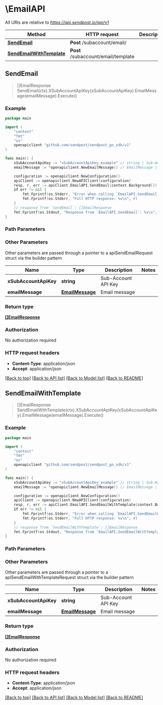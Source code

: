 # \EmailAPI

All URIs are relative to *https://api.sendpost.io/api/v1*

Method | HTTP request | Description
------------- | ------------- | -------------
[**SendEmail**](EmailAPI.md#SendEmail) | **Post** /subaccount/email/ | 
[**SendEmailWithTemplate**](EmailAPI.md#SendEmailWithTemplate) | **Post** /subaccount/email/template | 



## SendEmail

> []EmailResponse SendEmail(ctx).XSubAccountApiKey(xSubAccountApiKey).EmailMessage(emailMessage).Execute()





### Example

```go
package main

import (
    "context"
    "fmt"
    "os"
    openapiclient "github.com/sendpost/sendpost_go_sdk/v1"
)

func main() {
    xSubAccountApiKey := "xSubAccountApiKey_example" // string | Sub-Account API Key
    emailMessage := *openapiclient.NewEmailMessage() // EmailMessage | Email message (optional)

    configuration := openapiclient.NewConfiguration()
    apiClient := openapiclient.NewAPIClient(configuration)
    resp, r, err := apiClient.EmailAPI.SendEmail(context.Background()).XSubAccountApiKey(xSubAccountApiKey).EmailMessage(emailMessage).Execute()
    if err != nil {
        fmt.Fprintf(os.Stderr, "Error when calling `EmailAPI.SendEmail``: %v\n", err)
        fmt.Fprintf(os.Stderr, "Full HTTP response: %v\n", r)
    }
    // response from `SendEmail`: []EmailResponse
    fmt.Fprintf(os.Stdout, "Response from `EmailAPI.SendEmail`: %v\n", resp)
}
```

### Path Parameters



### Other Parameters

Other parameters are passed through a pointer to a apiSendEmailRequest struct via the builder pattern


Name | Type | Description  | Notes
------------- | ------------- | ------------- | -------------
 **xSubAccountApiKey** | **string** | Sub-Account API Key | 
 **emailMessage** | [**EmailMessage**](EmailMessage.md) | Email message | 

### Return type

[**[]EmailResponse**](EmailResponse.md)

### Authorization

No authorization required

### HTTP request headers

- **Content-Type**: application/json
- **Accept**: application/json

[[Back to top]](#) [[Back to API list]](../README.md#documentation-for-api-endpoints)
[[Back to Model list]](../README.md#documentation-for-models)
[[Back to README]](../README.md)


## SendEmailWithTemplate

> []EmailResponse SendEmailWithTemplate(ctx).XSubAccountApiKey(xSubAccountApiKey).EmailMessage(emailMessage).Execute()





### Example

```go
package main

import (
    "context"
    "fmt"
    "os"
    openapiclient "github.com/sendpost/sendpost_go_sdk/v1"
)

func main() {
    xSubAccountApiKey := "xSubAccountApiKey_example" // string | Sub-Account API Key
    emailMessage := *openapiclient.NewEmailMessage() // EmailMessage | Email message (optional)

    configuration := openapiclient.NewConfiguration()
    apiClient := openapiclient.NewAPIClient(configuration)
    resp, r, err := apiClient.EmailAPI.SendEmailWithTemplate(context.Background()).XSubAccountApiKey(xSubAccountApiKey).EmailMessage(emailMessage).Execute()
    if err != nil {
        fmt.Fprintf(os.Stderr, "Error when calling `EmailAPI.SendEmailWithTemplate``: %v\n", err)
        fmt.Fprintf(os.Stderr, "Full HTTP response: %v\n", r)
    }
    // response from `SendEmailWithTemplate`: []EmailResponse
    fmt.Fprintf(os.Stdout, "Response from `EmailAPI.SendEmailWithTemplate`: %v\n", resp)
}
```

### Path Parameters



### Other Parameters

Other parameters are passed through a pointer to a apiSendEmailWithTemplateRequest struct via the builder pattern


Name | Type | Description  | Notes
------------- | ------------- | ------------- | -------------
 **xSubAccountApiKey** | **string** | Sub-Account API Key | 
 **emailMessage** | [**EmailMessage**](EmailMessage.md) | Email message | 

### Return type

[**[]EmailResponse**](EmailResponse.md)

### Authorization

No authorization required

### HTTP request headers

- **Content-Type**: application/json
- **Accept**: application/json

[[Back to top]](#) [[Back to API list]](../README.md#documentation-for-api-endpoints)
[[Back to Model list]](../README.md#documentation-for-models)
[[Back to README]](../README.md)

